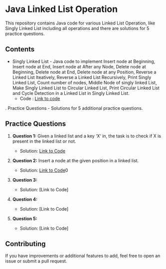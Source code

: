 # Java Linked List Operation
This repository contains Java code for various Linked List Operation, like Singly Linked List including all operations and there are solutions for 5 practice questions.

## Contents

- Singly Linked List - Java code to implement Insert node at Beginning, Insert node at End, Insert node at After any Node, Delete node at Beginning, Delete node at End, Delete node at any Position, Reverse a Linked List Iteatively, Reverse a Linked List Recursively, Print Singly Linked List, Count number of nodes, Middle Node of singly linked List, Make Singly Linked List to Circular Linked List, Print Circular Linked List and Cycle Detection in a Linked List in Singly Linked List.
   - Code : [Link to code](https://github.com/adityaprajapati10/DSA-Java/blob/main/Linked%20List/SinglyLL.java)

. Practice Questions - Solutions for 5 additional practice questions.
## Practice Questions

1. **Question 1:** Given a linked list and a key ‘X‘ in, the task is to check if X is present in the linked list or not.
   - Solution: [Link to Code](https://github.com/adityaprajapati10/DSA-Java/blob/main/Linked%20List/Ques01.java)

2. **Question 2:** Insert a node at the given position in a linked list.
   - Solution: [Link to Code](https://github.com/adityaprajapati10/DSA-Java/blob/main/Linked%20List/Ques02.java)0

3. **Question 3:** 
   - Solution: [Link to Code]

4. **Question 4:** 
   - Solution: [Link to Code]

5. **Question 5:** 
   - Solution: [Link to Code]

## Contributing

If you have improvements or additional features to add, feel free to open an issue or submit a pull request.


